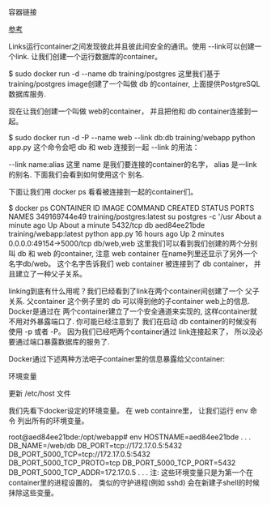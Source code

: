 容器链接

[参考](https://www.oschina.net/translate/dockerlinks)

Links运行container之间发现彼此并且彼此间安全的通讯。使用 --link可以创建一个link. 让我们创建一个运行数据库的container。

$ sudo docker run -d --name db training/postgres
这里我们基于 training/postgres image创建了一个叫做 db 的container, 上面提供PostgreSQL 数据库服务.

现在让我们创建一个叫做 web的container， 并且把他和 db container连接到一起。

$ sudo docker run -d -P --name web --link db:db training/webapp python app.py
这个命令会吧 db 和 web 连接到一起 --link 的用法：

--link name:alias
这里 name 是我们要连接的container的名字， alias 是一link的别名. 下面我们会看到如何使用这个 别名.

下面让我们用 docker ps 看看被连接到一起的container们。

$ docker ps
CONTAINER ID  IMAGE                     COMMAND               CREATED             STATUS             PORTS                    NAMES
349169744e49  training/postgres:latest  su postgres -c '/usr  About a minute ago  Up About a minute  5432/tcp                 db
aed84ee21bde  training/webapp:latest    python app.py         16 hours ago        Up 2 minutes       0.0.0.0:49154->5000/tcp  db/web,web
这里我们可以看到我们创建的两个分别叫 db 和 web 的container, 注意 web container 在name列里还显示了另外一个名字db/web。 这个名字告诉我们 web container 被连接到了 db container， 并且建立了一种父子关系。

linking到底有什么用呢？我们已经看到了link在两个container间创建了一个 父子 关系. 父container 这个例子里的 db 可以得到他的子container web上的信息. Docker是通过在 两个container建立了一个安全通道来实现的, 这样container就不用对外暴露端口了. 你可能已经注意到了 我们在启动 db container的时候没有使用 -p 或者 -P。 因为我们已经吧两个container通过 link连接起来了， 所以没必要通过端口暴露数据库的服务了.

Docker通过下述两种方法吧子container里的信息暴露给父container:

环境变量

更新 /etc/host 文件

我们先看下docker设定的环境变量。 在 web containre里， 让我们运行 env 命令 列出所有的环境变量。

root@aed84ee21bde:/opt/webapp# env
HOSTNAME=aed84ee21bde
. . .
DB_NAME=/web/db
DB_PORT=tcp://172.17.0.5:5432
DB_PORT_5000_TCP=tcp://172.17.0.5:5432
DB_PORT_5000_TCP_PROTO=tcp
DB_PORT_5000_TCP_PORT=5432
DB_PORT_5000_TCP_ADDR=172.17.0.5
. . .
注: 这些环境变量只是为第一个在container里的进程设置的。 类似的守护进程(例如 sshd) 会在新建子shell的时候抹除这些变量。